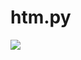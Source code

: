 # htm.py

![](https://user-images.githubusercontent.com/19776768/59381467-1af4af00-8d64-11e9-919d-62cad30a4a2e.png)
